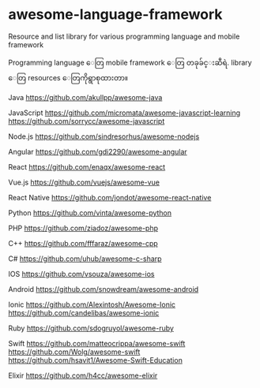 # awesome-language-framework
Resource and list library for various programming language and mobile framework

Programming language ေတြ mobile framework ေတြ တခုခ်င္းဆီရဲ. library ေတြ resources ေတြကိုရွာစုထားတာ။

Java
https://github.com/akullpp/awesome-java

JavaScript
https://github.com/micromata/awesome-javascript-learning
https://github.com/sorrycc/awesome-javascript

Node.js
https://github.com/sindresorhus/awesome-nodejs

Angular
https://github.com/gdi2290/awesome-angular

React
https://github.com/enaqx/awesome-react

Vue.js
https://github.com/vuejs/awesome-vue

React Native
https://github.com/jondot/awesome-react-native

Python 
https://github.com/vinta/awesome-python

PHP
https://github.com/ziadoz/awesome-php

C++
https://github.com/fffaraz/awesome-cpp

C#
https://github.com/uhub/awesome-c-sharp

IOS
https://github.com/vsouza/awesome-ios

Android 
https://github.com/snowdream/awesome-android

Ionic
https://github.com/Alexintosh/Awesome-Ionic 
https://github.com/candelibas/awesome-ionic

Ruby
https://github.com/sdogruyol/awesome-ruby

Swift 
https://github.com/matteocrippa/awesome-swift
https://github.com/Wolg/awesome-swift
https://github.com/hsavit1/Awesome-Swift-Education

Elixir
https://github.com/h4cc/awesome-elixir
